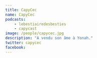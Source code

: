```yaml
---
title: CapyCec
name: CapyCec
podcasts:
    - lebestiairedesbesties
    - capycast
image: /people/capycec.jpg
description: "A vendu son âme à Yonah."
twitter: capycec
facebook:
---
```


<People/>